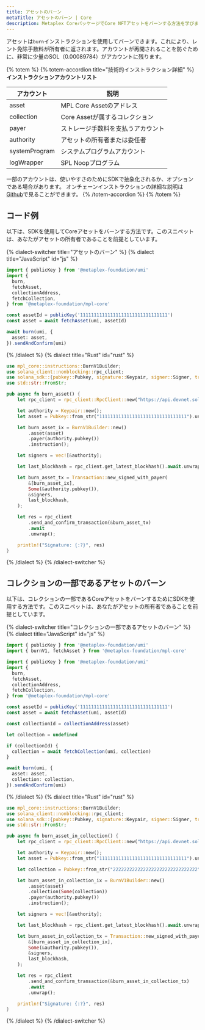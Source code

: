 ```yaml
---
title: アセットのバーン
metaTitle: アセットのバーン | Core
description: Metaplex CoreパッケージでCore NFTアセットをバーンする方法を学びます。
---
```


アセットは`burn`インストラクションを使用してバーンできます。これにより、レント免除手数料が所有者に返されます。アカウントが再開されることを防ぐために、非常に少量のSOL（0.00089784）がアカウントに残ります。

{% totem %}
{% totem-accordion title="技術的インストラクション詳細" %}
**インストラクションアカウントリスト**

| アカウント      | 説明                                          |
| ------------- | -------------------------------------------- |
| asset         | MPL Core Assetのアドレス                      |
| collection    | Core Assetが属するコレクション                  |
| payer         | ストレージ手数料を支払うアカウント                |
| authority     | アセットの所有者または委任者                     |
| systemProgram | システムプログラムアカウント                     |
| logWrapper    | SPL Noopプログラム                           |

一部のアカウントは、使いやすさのためにSDKで抽象化されるか、オプションである場合があります。
オンチェーンインストラクションの詳細な説明は[Github](https://github.com/metaplex-foundation/mpl-core/blob/5a45f7b891f2ca58ad1fc18e0ebdd0556ad59a4b/programs/mpl-core/src/instruction.rs#L123)で見ることができます。
{% /totem-accordion %}
{% /totem %}

## コード例

以下は、SDKを使用してCoreアセットをバーンする方法です。このスニペットは、あなたがアセットの所有者であることを前提としています。

{% dialect-switcher title="アセットのバーン" %}
{% dialect title="JavaScript" id="js" %}

```ts
import { publicKey } from '@metaplex-foundation/umi'
import {
  burn,
  fetchAsset,
  collectionAddress,
  fetchCollection,
} from '@metaplex-foundation/mpl-core'

const assetId = publicKey('11111111111111111111111111111111')
const asset = await fetchAsset(umi, assetId)

await burn(umi, {
  asset: asset,
}).sendAndConfirm(umi)
```

{% /dialect %}
{% dialect title="Rust" id="rust" %}

```rust
use mpl_core::instructions::BurnV1Builder;
use solana_client::nonblocking::rpc_client;
use solana_sdk::{pubkey::Pubkey, signature::Keypair, signer::Signer, transaction::Transaction};
use std::str::FromStr;

pub async fn burn_asset() {
    let rpc_client = rpc_client::RpcClient::new("https://api.devnet.solana.com".to_string());

    let authority = Keypair::new();
    let asset = Pubkey::from_str("11111111111111111111111111111111").unwrap();

    let burn_asset_ix = BurnV1Builder::new()
        .asset(asset)
        .payer(authority.pubkey())
        .instruction();

    let signers = vec![&authority];

    let last_blockhash = rpc_client.get_latest_blockhash().await.unwrap();

    let burn_asset_tx = Transaction::new_signed_with_payer(
        &[burn_asset_ix],
        Some(&authority.pubkey()),
        &signers,
        last_blockhash,
    );

    let res = rpc_client
        .send_and_confirm_transaction(&burn_asset_tx)
        .await
        .unwrap();

    println!("Signature: {:?}", res)
}
```

{% /dialect %}
{% /dialect-switcher %}

## コレクションの一部であるアセットのバーン

以下は、コレクションの一部であるCoreアセットをバーンするためにSDKを使用する方法です。このスニペットは、あなたがアセットの所有者であることを前提としています。

{% dialect-switcher title="コレクションの一部であるアセットのバーン" %}
{% dialect title="JavaScript" id="js" %}

```ts
import { publicKey } from '@metaplex-foundation/umi'
import { burnV1, fetchAsset } from '@metaplex-foundation/mpl-core'

import { publicKey } from '@metaplex-foundation/umi'
import {
  burn,
  fetchAsset,
  collectionAddress,
  fetchCollection,
} from '@metaplex-foundation/mpl-core'

const assetId = publicKey('11111111111111111111111111111111')
const asset = await fetchAsset(umi, assetId)

const collectionId = collectionAddress(asset)

let collection = undefined

if (collectionId) {
  collection = await fetchCollection(umi, collection)
}

await burn(umi, {
  asset: asset,
  collection: collection,
}).sendAndConfirm(umi)
```

{% /dialect %}
{% dialect title="Rust" id="rust" %}

```rust
use mpl_core::instructions::BurnV1Builder;
use solana_client::nonblocking::rpc_client;
use solana_sdk::{pubkey::Pubkey, signature::Keypair, signer::Signer, transaction::Transaction};
use std::str::FromStr;

pub async fn burn_asset_in_collection() {
    let rpc_client = rpc_client::RpcClient::new("https://api.devnet.solana.com".to_string());

    let authority = Keypair::new();
    let asset = Pubkey::from_str("11111111111111111111111111111111").unwrap();

    let collection = Pubkey::from_str("2222222222222222222222222222222").unwrap();

    let burn_asset_in_collection_ix = BurnV1Builder::new()
        .asset(asset)
        .collection(Some(collection))
        .payer(authority.pubkey())
        .instruction();

    let signers = vec![&authority];

    let last_blockhash = rpc_client.get_latest_blockhash().await.unwrap();

    let burn_asset_in_collection_tx = Transaction::new_signed_with_payer(
        &[burn_asset_in_collection_ix],
        Some(&authority.pubkey()),
        &signers,
        last_blockhash,
    );

    let res = rpc_client
        .send_and_confirm_transaction(&burn_asset_in_collection_tx)
        .await
        .unwrap();

    println!("Signature: {:?}", res)
}
```

{% /dialect %}
{% /dialect-switcher %}